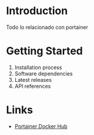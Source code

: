 # Introduction 
Todo lo relacionado con portainer

# Getting Started

1.	Installation process
2.	Software dependencies
3.	Latest releases
4.	API references

# Links

- [Portainer Docker Hub](https://hub.docker.com/r/portainer/portainer)